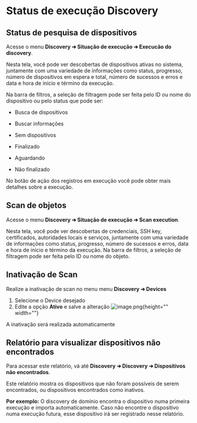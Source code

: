 # Status de execução Discovery

## Status de pesquisa de dispositivos

Acesse o menu **Discovery ➔ Situação de execução ➔ Execucão do discovery**.

Nesta tela, você pode ver descobertas de dispositivos ativas no sistema, juntamente com uma variedade de informações como status, progresso, número de dispositivos em espera e total, número de sucessos e erros e data e hora de início e término da execução.

Na barra de filtros, a seleção de filtragem pode ser feita pelo ID ou nome do dispositivo ou pelo status que pode ser:

- Busca de dispositivos

- Buscar informações

- Sem dispositivos

- Finalizado

- Aguardando

- Não finalizado

No botão de ação dos registros em execução você pode obter mais detalhes sobre a execução.

## Scan de objetos

Acesse o menu **Discovery ➔ Situação de execução ➔ Scan execution**.

Nesta tela, você pode ver descobertas de credenciais, SSH key, certificados, autoridades locais e serviços, juntamente com uma variedade de informações como status, progresso, número de sucessos e erros, data e hora de início e término da execução.
Na barra de filtros, a seleção de filtragem pode ser feita pelo ID ou nome do objeto.

## Inativação de Scan
Realize a inativação de scan no menu menu **Discovery ➔ Devices**
1. Selecione o Device desejado
2. Edite a opção **Ativo** e salve a alteração
![image.png](https://cdn.document360.io/5a1d58df-64ce-42a2-8b23-688477d32f33/Images/Documentation/image-RY3J70DG.png){height="" width=""}

A inativação será realizada automaticamente

## Relatório para visualizar dispositivos não encontrados

Para acessar este relatório, vá até **Discovery ➔ Discovery ➔ Dispositivos não encontrados**.

Este relatório mostra os dispositivos que não foram possíveis de serem encontrados, ou dispositivos encontrados como inativos.

**Por exemplo:** O discovery de domínio encontra o dispositivo numa primeira execução e importa automaticamente. Caso não encontre o dispositivo numa execução futura, esse dispositivo irá ser registrado nesse relatório.

